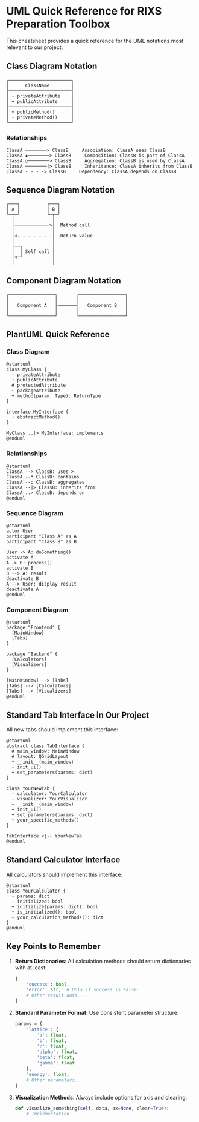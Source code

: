 # UML Quick Reference for RIXS Preparation Toolbox

This cheatsheet provides a quick reference for the UML notations most relevant to our project.

## Class Diagram Notation

```
┌───────────────────────┐
│      ClassName        │
├───────────────────────┤
│ - privateAttribute    │
│ + publicAttribute     │
├───────────────────────┤
│ + publicMethod()      │
│ - privateMethod()     │
└───────────────────────┘
```

### Relationships

```
ClassA ────────> ClassB     Association: ClassA uses ClassB
ClassA ◆────────> ClassB     Composition: ClassB is part of ClassA
ClassA ○────────> ClassB     Aggregation: ClassB is used by ClassA
ClassA ────────|> ClassB     Inheritance: ClassA inherits from ClassB
ClassA - - - -> ClassB     Dependency: ClassA depends on ClassB
```

## Sequence Diagram Notation

```
┌───┐          ┌───┐
│ A │          │ B │
└─┬─┘          └─┬─┘
  │              │
  │─────────────>│  Method call
  │              │
  │<- - - - - - -│  Return value
  │              │
  │──┐           │
  │  │ Self call │
  │<─┘           │
  │              │
```

## Component Diagram Notation

```
┌─────────────────┐       ┌─────────────────┐
│                 │       │                 │
│   Component A   │───────│   Component B   │
│                 │       │                 │
└─────────────────┘       └─────────────────┘
```

## PlantUML Quick Reference

### Class Diagram

```plantuml
@startuml
class MyClass {
  - privateAttribute
  + publicAttribute
  # protectedAttribute
  ~ packageAttribute
  + method(param: Type): ReturnType
}

interface MyInterface {
  + abstractMethod()
}

MyClass ..|> MyInterface: implements
@enduml
```

### Relationships

```plantuml
@startuml
ClassA --> ClassB: uses >
ClassA --* ClassB: contains
ClassA --o ClassB: aggregates
ClassA --|> ClassB: inherits from
ClassA ..> ClassB: depends on
@enduml
```

### Sequence Diagram

```plantuml
@startuml
actor User
participant "Class A" as A
participant "Class B" as B

User -> A: doSomething()
activate A
A -> B: process()
activate B
B --> A: result
deactivate B
A --> User: display result
deactivate A
@enduml
```

### Component Diagram

```plantuml
@startuml
package "Frontend" {
  [MainWindow]
  [Tabs]
}

package "Backend" {
  [Calculators]
  [Visualizers]
}

[MainWindow] --> [Tabs]
[Tabs] --> [Calculators]
[Tabs] --> [Visualizers]
@enduml
```

## Standard Tab Interface in Our Project

All new tabs should implement this interface:

```plantuml
@startuml
abstract class TabInterface {
  # main_window: MainWindow
  # layout: QGridLayout
  + __init__(main_window)
  + init_ui()
  + set_parameters(params: dict)
}

class YourNewTab {
  - calculator: YourCalculator
  - visualizer: YourVisualizer
  + __init__(main_window)
  + init_ui()
  + set_parameters(params: dict)
  + your_specific_methods()
}

TabInterface <|-- YourNewTab
@enduml
```

## Standard Calculator Interface

All calculators should implement this interface:

```plantuml
@startuml
class YourCalculator {
  - params: dict
  - initialized: bool
  + initialize(params: dict): bool
  + is_initialized(): bool
  + your_calculation_methods(): dict
}
@enduml
```

## Key Points to Remember

1. **Return Dictionaries**: All calculation methods should return dictionaries with at least:
   ```python
   {
       'success': bool,
       'error': str,  # Only if success is False
       # Other result data...
   }
   ```

2. **Standard Parameter Format**: Use consistent parameter structure:
   ```python
   params = {
       'lattice': {
           'a': float,
           'b': float,
           'c': float,
           'alpha': float,
           'beta': float,
           'gamma': float
       },
       'energy': float,
       # Other parameters...
   }
   ```

3. **Visualization Methods**: Always include options for axis and clearing:
   ```python
   def visualize_something(self, data, ax=None, clear=True):
       # Implementation
   ``` 
